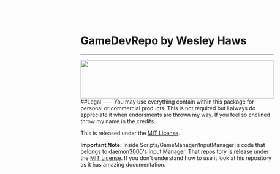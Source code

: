 # GameDevRepo by Wesley Haws
---
<img src="https://pixabay.com/static/uploads/photo/2016/10/12/19/50/matrix-1735640_960_720.jpg" width="100%;" height="100px;"/>
<span style="position:absolute;top:10px;left:30px;color:white">
Test
</span>
##Legal
----
You may use everything contain within this package for personal or commercial products. This is not required but I always do appreciate it when endorsments are thrown my way. If you feel so enclined throw my name in the credits.

This is released under the [MIT License](https://opensource.org/licenses/MIT). 

**Important Note:** Inside Scripts/GameManager/InputManager is code that belongs to [daemon3000's Input Manager](https://github.com/daemon3000/InputManager). That repository is release under the [MIT License](https://opensource.org/licenses/MIT). If you don't understand how to use it look at his repository as it has amazing documentation.
